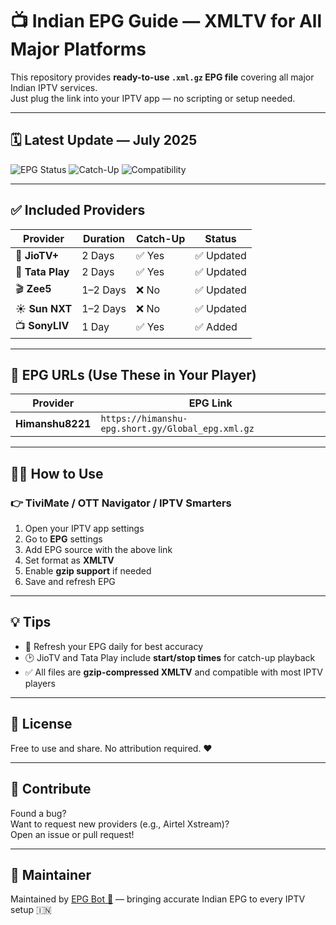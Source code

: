 # 📺 Indian EPG Guide — XMLTV for All Major Platforms

This repository provides **ready-to-use `.xml.gz` EPG file** covering all major Indian IPTV services.  
Just plug the link into your IPTV app — no scripting or setup needed.

---

## 🗓️ Latest Update — July 2025

![EPG Status](https://img.shields.io/badge/EPG-Updated%20July%202025-brightgreen?style=for-the-badge)
![Catch-Up](https://img.shields.io/badge/Supports-Catchup-blueviolet?style=flat-square)
![Compatibility](https://img.shields.io/badge/Compatible-TiviMate%2C%20OTT%20Navigator%2C%20IPTV%20Smarters-blue?style=flat-square)

---

## ✅ Included Providers

| Provider   | Duration | Catch-Up | Status |
|------------|----------|----------|--------|
| 📱 **JioTV+**     | 2 Days   | ✅ Yes   | ✅ Updated |
| 📡 **Tata Play**  | 2 Days   | ✅ Yes   | ✅ Updated |
| 🎬 **Zee5**       | 1–2 Days | ❌ No    | ✅ Updated |
| ☀️ **Sun NXT**    | 1–2 Days | ❌ No    | ✅ Updated |
| 📺 **SonyLIV**    | 1 Day    | ✅ Yes   | ✅ Added |

---

## 🔗 EPG URLs (Use These in Your Player)

| Provider      | EPG Link |
|---------------|----------|
| **Himanshu8221**| `https://himanshu-epg.short.gy/Global_epg.xml.gz` |

---

## 🧑‍💻 How to Use

### 👉 TiviMate / OTT Navigator / IPTV Smarters

1. Open your IPTV app settings  
2. Go to **EPG** settings  
3. Add EPG source with the above link
4. Set format as **XMLTV**  
5. Enable **gzip support** if needed  
6. Save and refresh EPG

---

## 💡 Tips

- 📅 Refresh your EPG daily for best accuracy
- 🕑 JioTV and Tata Play include **start/stop times** for catch-up playback
- ✅ All files are **gzip-compressed XMLTV** and compatible with most IPTV players

---

## 📃 License

Free to use and share. No attribution required. ❤️

---

## 🤝 Contribute

Found a bug?  
Want to request new providers (e.g., Airtel Xstream)?  
Open an issue or pull request!

---

## 📌 Maintainer

Maintained by [EPG Bot 🤖](https://github.com/Himanshu8221) — bringing accurate Indian EPG to every IPTV setup 🇮🇳

